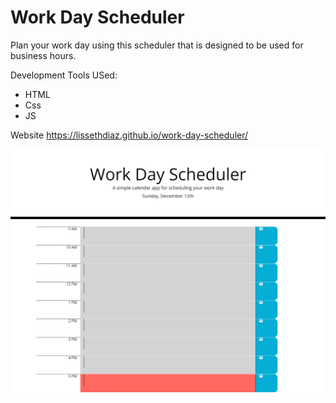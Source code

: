 # Work Day Scheduler

Plan your work day using this scheduler that is designed to be used for business hours.

Development Tools USed:
* HTML
* Css
* JS

Website
https://lissethdiaz.github.io/work-day-scheduler/

![](assets/images/screenshot.png)
